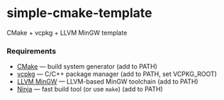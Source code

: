 # simple-cmake-template
CMake + vcpkg + LLVM MinGW template

### Requirements

* [CMake](https://cmake.org/download) — build system generator (add to PATH)
* [vcpkg](https://learn.microsoft.com/en-us/vcpkg/get_started/get-started-vscode?pivots=shell-powershell#1---set-up-vcpkg) — C/C++  package manager (add to PATH, set VCPKG_ROOT)
* [LLVM MinGW](https://github.com/mstorsjo/llvm-mingw/releases) — LLVM-based MinGW toolchain (add to PATH)
* [Ninja](https://github.com/ninja-build/ninja/releases) — fast build tool (or use `make`) (add to PATH)
